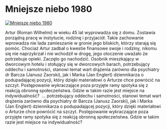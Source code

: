 Mniejsze niebo 1980 
=============
[![Mniejsze niebo 1980 ](http://vidos.pl/images/player.gif)](http://vidos.pl/mniejsze-niebo-1980)

 Artur (Roman Wilhelmi) w wieku 45 lat wyprowadza się z domu. Zostawia porządną pracę w instytucie, rodzinę i przyjaciół. Takie zachowanie wprowadza nie lada zamieszanie w gronie jego bliskich, którzy starają się pomóc. Chociaż Artur zadbał o kwestie finansowe swoje i rodziny, nikomu się nie naprzykrzał i nie wchodził w drogę, jego otoczenie uważało że potrzebuje opieki. Zaczęto go nachodzić. Osobnik mieszkający w dworcowym hotelu i stołujący się w dworcowych barach, potrzebujący oddechu i samotności, stanowi temat wart drążenia zarówno dla psychiatry dr Barcza (Janusz Zaorski), jak i Marka (Jan Englert) dziennikarza o podupadającej pozycji, który dzięki materiałowi o Arturze chce powrócić na szczyt. Postępowanie wykraczające poza przyjęte ramy spotyka się z reakcją obronną społeczeństwa. Gdzie w takim razie jest miejsce na indywidualność?   ... potrzebujący oddechu i samotności, stanowi temat wart drążenia zarówno dla psychiatry dr Barcza (Janusz Zaorski), jak i Marka (Jan Englert) dziennikarza o podupadającej pozycji, który dzięki materiałowi o Arturze chce powrócić na szczyt. Postępowanie wykraczające poza przyjęte ramy spotyka się z reakcją obronną społeczeństwa. Gdzie w takim razie jest miejsce na indywidualność? 
